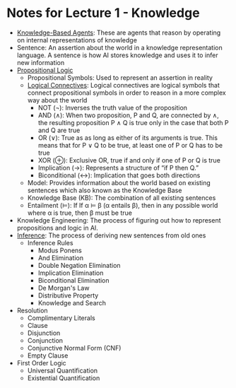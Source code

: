 # Notes for Lecture 1 - Knowledge

- [Knowledge-Based Agents](https://www.geeksforgeeks.org/knowledge-based-agents-in-ai/): These are agents that reason by operating on internal representations of knowledge
- Sentence: An assertion about the world in a knowledge representation language. A sentence is how AI stores knowledge and uses it to infer new information
- [Propositional Logic](https://iep.utm.edu/prop-log/#:~:text=Propositional%20logic%2C%20also%20known%20as%20sentential%20logic%2C%20is%20that%20branch,common%20way%20of%20combining%20statements.)
  - Propositional Symbols: Used to represent an assertion in reality
  - [Logical Connectives](https://en.wikipedia.org/wiki/Logical_connective): Logical connectives are logical symbols that connect propositional symbols in order to reason in a more complex way about the world
    - NOT (¬): Inverses the truth value of the proposition
    - AND (∧): When two proposition, P and Q, are connected by ∧, the resulting proposition P ∧ Q is true only in the case that both P and Q are true
    - OR (∨): True as as long as either of its arguments is true. This means that for P ∨ Q to be true, at least one of P or Q has to be true
    - XOR (⊕): Exclusive OR, true if and only if one of P or Q is true
    - Implication (→): Represents a structure of “if P then Q.”
    - Biconditional (↔): Implication that goes both directions
  - Model: Provides information about the world based on existing sentences which also known as the Knowledge Base
  - Knowledge Base (KB): The combination of all existing sentences
  - Entailment (⊨): If If α ⊨ β (α entails β), then in any possible world where α is true, then β must be true
- Knowledge Engineering: The process of figuring out how to represent propositions and logic in AI.
- [Inference](https://en.wikipedia.org/wiki/Inference): The process of deriving new sentences from old ones
  - Inference Rules
    - Modus Ponens
    - And Elimination
    - Double Negation Elimination
    - Implication Elimination
    - Biconditional Elimination
    - De Morgan's Law
    - Distributive Property
    - Knowledge and Search
- Resolution
  - Complimentary Literals
  - Clause
  - Disjunction
  - Conjunction
  - Conjunctive Normal Form (CNF)
  - Empty Clause
- First Order Logic
  - Universal Quantification
  - Existential Quantification
